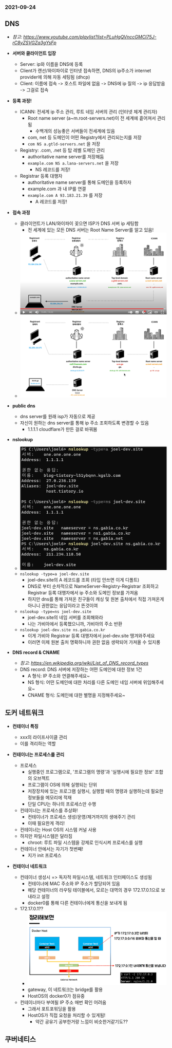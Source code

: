 ### 2021-09-24

## DNS
- *참고: https://www.youtube.com/playlist?list=PLuHgQVnccGMCI75J-rC8yZSVGZq3gYsFp*
- **서버와 클라이언트 입장**
    - Server: ip와 이름을 DNS에 등록
    - Client가 랜선/와이파이로 인터넷 접속하면, DNS의 ip주소가 internet provider에 의해 자동 세팅됨 (dhcp)
    - Client: 이름에 접속 -> 호스트 파일에 없음 -> DNS에 ip 질의 -> ip 응답받음 -> 그걸로 접속

- **등록 과정!**
    - ICANN: 전세계 ip 주소 관리, 루트 네임 서버의 관리 (인터넷 체계 관리자)
        - Root name server (a~m.root-servers.net)이 전 세계에 흩어져서 관리됨
            - 수백개의 성능좋은 서버들이 전세계에 있음
        - com, net 등 도메인이 어떤 Registry에서 관리되는지를 저장
        - `com NS a.gtld-servers.net` 을 저장
    - Registry: .com, .net 등 탑 레벨 도메인 관리
        - authoritative name server를 저장해둠
        - `example.com NS a.lana-servers.net` 을 저장
            - NS 레코드를 저장!
    - Registrar 등록 대행자
        - authoritative name server를 통해 도메인을 등록하자
        - example.com 과 내 IP를 연결
        - `example.com A 93.183.21.39` 를 저장
            - A 레코드를 저장!

- **접속 과정**
    - 클라이언트가 LAN/와이파이 꽂으면 ISP가 DNS 서버 ip 세팅함
        - 전 세계에 있는 모든 DNS 서버는 Root Name Server를 알고 있음!
    - ![](../image/2021-09-24-dns.PNG)
    - ![](../image/2021-09-24-freenom.PNG)

- **public dns**
    - dns server를 원래 isp가 자동으로 제공
    - 자신이 원하는 dns server를 통해 ip 주소 조회하도록 변경할 수 있음
        - 1.1.1.1 cloudflare가 만든 걸로 바꿔봄

- **nslookup**
    - ![](../image/2021-09-24-full-nslookup.PNG)
    - `nslookup -type=a joel-dev.site`
        - joel-dev.site의 A 레코드를 조회 (타입 안쓰면 이게 디폴트)
        - DNS로 부터 순차적으로 NameServer-Registry-Registrar 조회하고 Registrar 등록 대행자에서 ip 주소와 도메인 정보를 가져옴
        - 하지만 dns를 통해 가져온 친구들이 캐싱 및 원본 출처에서 직접 가져온게 아니니 권한없는 응답이라고 뜬것이여
    - `nslookup -type=ns joel-dev.site`
        - joel-dev.site의 네임 서버를 조회해와라
        - 나는 가비아에서 등록했으니까, 가비아의 주소 반환
    - `nslookup joel-dev.site ns.gabia.co.kr`
        - 이게 가비아 Registrar 등록 대행자에서 joel-dev.site 땡겨와주세요
        - 이러면 이제 원본 출처 명확하니까 권한 없음 생략되어 가져올 수 있지롱

- **DNS record & CNAME**
    - *참고: https://en.wikipedia.org/wiki/List_of_DNS_record_types*
    - DNS record: DNS 서버에 저장하는 어떤 도메인에 대한 정보 1건
        - A 형식: IP 주소와 연결해주세요~
        - NS 형식: 어떤 도메인에 대한 처리를 다른 도메인 네임 서버에 위임해주세요~
        - CNAME 형식: 도메인에 대한 별명을 지정해주세요~

## 도커 네트워크
- **컨테이너 특징**
    - xxx의 라이프사이클 관리
    - 이를 격리하는 역할

- **컨테이너는 프로세스를 관리**
    - 프로세스
        - 실행중인 프로그램으로, '프로그램의 명령'과 '실행시에 필요한 정보' 조합의 오브젝트
        - 프로그램이 OS에 의해 실행되는 단위
        - 저장장치에 있는 프로그램 실행시, 실행할 때의 명령과 실행하는데 필요한 정보들을 메모리에 적재
        - 단일 CPU는 하나의 프로세스만 수행
    - 컨테이너는 프로세스를 추상화!
        - 컨테이너가 프로세스 생성/운영/제거까지의 생애주기 관리
        - 이때 필요한게 격리!
    - 컨테이너는 Host OS의 시스템 커널 사용
    - 하지만 파일시스템은 달라짐
        - chroot: 루트 파일 시스템을 강제로 인식시켜 프로세스를 실행
    - 컨테이너 안에서는 자기가 첫번째!
        - 지가 init 프로세스

- **컨테이너 네트워크**
    - 컨테이너 생성시 => 독자적 파일시스템, 네트워크 인터페이스도 생성됨
        - 컨테이너에 MAC 주소와 IP 주소가 할당되어 있음
        - 해당 컨테이너의 라우팅 테이블에서, 모르는 대역의 경우 172.17.0.1으로 보내라고 설정
        - docker0를 통해 다른 컨테이너에게 통신을 보내게 됨
    - 172.17.0.1??
        - ![](../image/2021-09-24-docker-network.PNG)
        - gateway, 이 네트워크는 bridge를 활용
        - HostOS의 docker0가 점유중
    - 컨테이너마다 부여될 IP 주소 매번 확인 어려움
        - 그래서 포트포워딩을 활용
        - HostOS가 직접 요청을 처리할 수 있게됨!
            - 약간 공유기 공부한거랑 느낌이 비슷한거같기도??
        
## 쿠버네티스